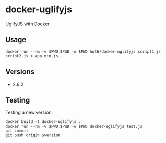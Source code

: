 # docker-uglifyjs

UglifyJS with Docker

## Usage

    docker run --rm -v $PWD:$PWD -w $PWD hut6/docker-uglifyjs script1.js script2.js > app.min.js

## Versions
 - 2.6.2

## Testing

Testing a new version.

    docker build -t docker-uglifyjs .
    docker run --rm -v $PWD:$PWD -w $PWD docker-uglifyjs test.js
	git commit
    git push origin $version
